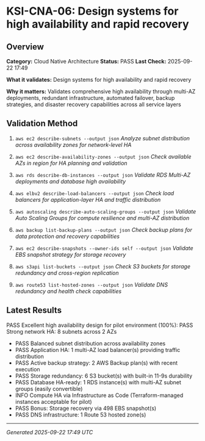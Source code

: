 # KSI-CNA-06: Design systems for high availability and rapid recovery

## Overview

**Category:** Cloud Native Architecture
**Status:** PASS
**Last Check:** 2025-09-22 17:49

**What it validates:** Design systems for high availability and rapid recovery

**Why it matters:** Validates comprehensive high availability through multi-AZ deployments, redundant infrastructure, automated failover, backup strategies, and disaster recovery capabilities across all service layers

## Validation Method

1. `aws ec2 describe-subnets --output json`
   *Analyze subnet distribution across availability zones for network-level HA*

2. `aws ec2 describe-availability-zones --output json`
   *Check available AZs in region for HA planning and validation*

3. `aws rds describe-db-instances --output json`
   *Validate RDS Multi-AZ deployments and database high availability*

4. `aws elbv2 describe-load-balancers --output json`
   *Check load balancers for application-layer HA and traffic distribution*

5. `aws autoscaling describe-auto-scaling-groups --output json`
   *Validate Auto Scaling Groups for compute resilience and multi-AZ distribution*

6. `aws backup list-backup-plans --output json`
   *Check backup plans for data protection and recovery capabilities*

7. `aws ec2 describe-snapshots --owner-ids self --output json`
   *Validate EBS snapshot strategy for storage recovery*

8. `aws s3api list-buckets --output json`
   *Check S3 buckets for storage redundancy and cross-region replication*

9. `aws route53 list-hosted-zones --output json`
   *Validate DNS redundancy and health check capabilities*

## Latest Results

PASS Excellent high availability design for pilot environment (100%): PASS Strong network HA: 8 subnets across 2 AZs
- PASS Balanced subnet distribution across availability zones
- PASS Application HA: 1 multi-AZ load balancer(s) providing traffic distribution
- PASS Active backup strategy: 2 AWS Backup plan(s) with recent execution
- PASS Storage redundancy: 6 S3 bucket(s) with built-in 11-9s durability
- PASS Database HA-ready: 1 RDS instance(s) with multi-AZ subnet groups (easily convertible)
- INFO Compute HA via Infrastructure as Code (Terraform-managed instances acceptable for pilot)
- PASS Bonus: Storage recovery via 498 EBS snapshot(s)
- PASS DNS infrastructure: 1 Route 53 hosted zone(s)

---
*Generated 2025-09-22 17:49 UTC*
